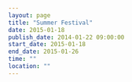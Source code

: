 ```yaml
---
layout: page
title: "Summer Festival"
date: 2015-01-18
publish_date: 2014-01-22 09:00:00
start_date: 2015-01-18
end_date: 2015-01-26
time: ""
location: ""
---
```


